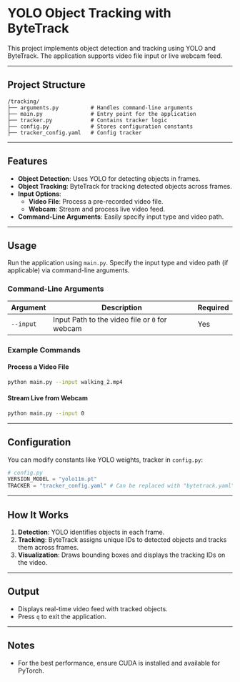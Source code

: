 
# YOLO Object Tracking with ByteTrack

This project implements object detection and tracking using YOLO and ByteTrack. The application supports video file input or live webcam feed.

---

## Project Structure

```
/tracking/
├── arguments.py          # Handles command-line arguments
├── main.py               # Entry point for the application
├── tracker.py            # Contains tracker logic
├── config.py             # Stores configuration constants
├── tracker_config.yaml   # Config tracker
```

---

## Features

- **Object Detection**: Uses YOLO for detecting objects in frames.
- **Object Tracking**: ByteTrack for tracking detected objects across frames.
- **Input Options**:
  - **Video File**: Process a pre-recorded video file.
  - **Webcam**: Stream and process live video feed.
- **Command-Line Arguments**: Easily specify input type and video path.

---

## Usage

Run the application using `main.py`. Specify the input type and video path (if applicable) via command-line arguments.

### Command-Line Arguments

| Argument      | Description                                    | Required |
|---------------|------------------------------------------------|----------|
|   `--input`   | Input Path to the video file or `0` for webcam | Yes      |

### Example Commands

#### Process a Video File
```bash
python main.py --input walking_2.mp4
```

#### Stream Live from Webcam
```bash
python main.py --input 0
```

---

## Configuration

You can modify constants like YOLO weights, tracker in `config.py`:

```python
# config.py
VERSION_MODEL = "yolo11m.pt"
TRACKER = "tracker_config.yaml" # Can be replaced with "bytetrack.yaml" or "botsort.yaml" built in ultralytics
```

---

## How It Works

1. **Detection**: YOLO identifies objects in each frame.
2. **Tracking**: ByteTrack assigns unique IDs to detected objects and tracks them across frames.
3. **Visualization**: Draws bounding boxes and displays the tracking IDs on the video.

---

## Output

- Displays real-time video feed with tracked objects.
- Press `q` to exit the application.

---

## Notes

- For the best performance, ensure CUDA is installed and available for PyTorch.


